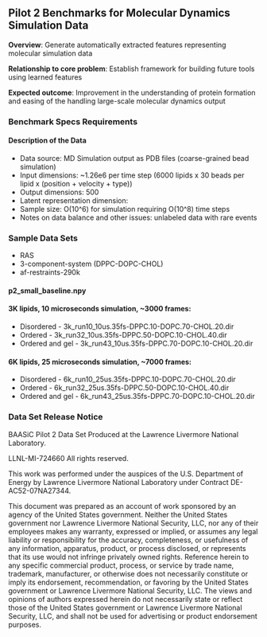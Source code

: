 ## Pilot 2 Benchmarks for Molecular Dynamics Simulation Data

**Overview**: Generate automatically extracted features representing molecular simulation data

**Relationship to core problem**: Establish framework for building future tools using learned features

**Expected outcome**: Improvement in the understanding of protein formation and easing of the handling large-scale molecular dynamics output

### Benchmark Specs Requirements

#### Description of the Data
* Data source: MD Simulation output as PDB files (coarse-grained bead simulation)
* Input dimensions: ~1.26e6 per time step (6000 lipids x 30 beads per lipid x (position + velocity + type))
* Output dimensions: 500
* Latent representation dimension:
* Sample size: O(10^6) for simulation requiring O(10^8) time steps
* Notes on data balance and other issues: unlabeled data with rare events

### Sample Data Sets
* RAS
* 3-component-system (DPPC-DOPC-CHOL)
* af-restraints-290k

#### p2_small_baseline.npy

#### 3K lipids, 10 microseconds simulation, ~3000 frames:
* Disordered - 3k_run10_10us.35fs-DPPC.10-DOPC.70-CHOL.20.dir
* Ordered - 3k_run32_10us.35fs-DPPC.50-DOPC.10-CHOL.40.dir
* Ordered and gel - 3k_run43_10us.35fs-DPPC.70-DOPC.10-CHOL.20.dir

#### 6K lipids, 25 microseconds simulation, ~7000 frames:

* Disordered - 6k_run10_25us.35fs-DPPC.10-DOPC.70-CHOL.20.dir
* Ordered - 6k_run32_25us.35fs-DPPC.50-DOPC.10-CHOL.40.dir
* Ordered and gel - 6k_run43_25us.35fs-DPPC.70-DOPC.10-CHOL.20.dir

### Data Set Release Notice

BAASiC Pilot 2 Data Set
Produced at the Lawrence Livermore National Laboratory. 

LLNL-MI-724660
All rights reserved.

This work was performed under the auspices of the U.S. Department of
Energy by Lawrence Livermore National Laboratory under Contract
DE-AC52-07NA27344.

This document was prepared as an account of work sponsored by an
agency of the United States government. Neither the United States
government nor Lawrence Livermore National Security, LLC, nor any of
their employees makes any warranty, expressed or implied, or assumes
any legal liability or responsibility for the accuracy, completeness,
or usefulness of any information, apparatus, product, or process
disclosed, or represents that its use would not infringe privately
owned rights. Reference herein to any specific commercial product,
process, or service by trade name, trademark, manufacturer, or
otherwise does not necessarily constitute or imply its endorsement,
recommendation, or favoring by the United States government or
Lawrence Livermore National Security, LLC. The views and opinions of
authors expressed herein do not necessarily state or reflect those of
the United States government or Lawrence Livermore National Security,
LLC, and shall not be used for advertising or product endorsement
purposes.
